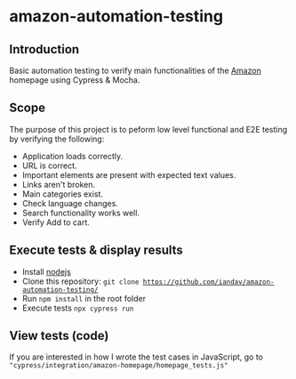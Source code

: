 # amazon-automation-testing

## Introduction
Basic automation testing to verify main functionalities of the [Amazon](https://www.amazon.com/-/es/) homepage using Cypress & Mocha. 

## Scope
The purpose of this project is to peform low level functional and E2E testing by verifying the following:
- Application loads correctly.
- URL is correct.
- Important elements are present with expected text values.
- Links aren't broken.
- Main categories exist.
- Check language changes.
- Search functionality works well.
- Verify Add to cart.

## Execute tests & display results
- Install [nodejs](https://nodejs.org)
- Clone this repository: <code>git clone https://github.com/iandav/amazon-automation-testing/</code>
- Run <code>npm install</code> in the root folder
- Execute tests <code>npx cypress run</code>

## View tests (code)
If you are interested in how I wrote the test cases in JavaScript, go to <code>"cypress/integration/amazon-homepage/homepage_tests.js"</code>
